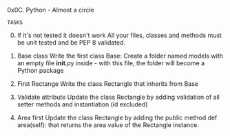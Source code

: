 0x0C. Python - Almost a circle

	TASKS
0. If it's not tested it doesn't work
All your files, classes and methods must be unit tested and be PEP 8 validated.

1. Base class
Write the first class Base:
Create a folder named models with an empty file __init__.py
 inside - with this file, the folder will become a Python package

2. First Rectange
Write the class Rectangle that inherits from Base

3. Validate attribute
Update the class Rectangle by adding validation of all setter methods and instantiation (id excluded)

4. Area first
Update the class Rectangle by adding the public method def area(self):
 that returns the area value of the Rectangle instance.

